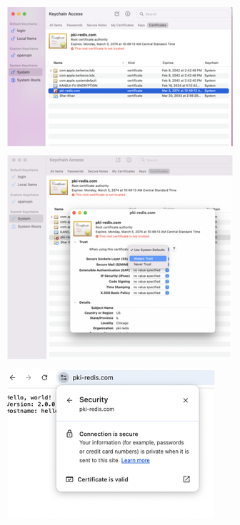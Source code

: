 
![MAC](images/01_keychain.png)
<br><br>
![MAC](images/02_keychain.png)
<br><br>
![MAC](images/03_keychain.png)
<br><br>
